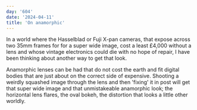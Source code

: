 ```yaml
---
day: '604'
date: '2024-04-11'
title: 'On anamorphic'
---
```


In a world where the Hasselblad or Fuji X-pan cameras, that expose across two 35mm frames for for a super wide image, cost a least £4,000 without a lens and whose vintage electronics could die with no hope of repair, I have been thinking about another way to get that look.

Anamorphic lenses can be had that do not cost the earth and fit digital bodies that are just about on the correct side of expensive. Shooting a weirdly squashed image through the lens and then 'fixing' it in post will get that super wide image and that unmistakeable anamorphic look; the horizontal lens flares, the oval bokeh, the distortion that looks a little other worldly.
